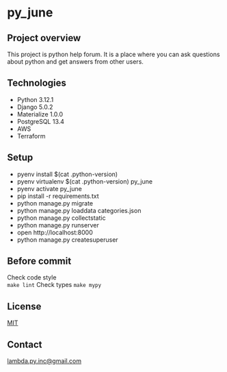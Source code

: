 # py_june

## Project overview
This project is python help forum. It is a place where you can ask questions about python and get answers 
from other users.

## Technologies
* Python 3.12.1
* Django 5.0.2
* Materialize 1.0.0
* PostgreSQL 13.4
* AWS
* Terraform

## Setup
* pyenv install $(cat .python-version)
* pyenv virtualenv $(cat .python-version) py_june
* pyenv activate py_june
* pip install -r requirements.txt
* python manage.py migrate
* python manage.py loaddata categories.json
* python manage.py collectstatic
* python manage.py runserver
* open http://localhost:8000
* python manage.py createsuperuser

## Before commit
Check code style  
`make lint`
Check types
`make mypy`

## License
[MIT](https://choosealicense.com/licenses/mit/)

## Contact
lambda.py.inc@gmail.com
